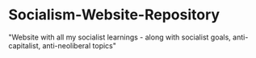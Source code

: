 # Socialism-Website-Repository
"Website with all my socialist learnings - along with socialist goals, anti-capitalist, anti-neoliberal topics"
